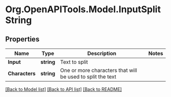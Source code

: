 
# Org.OpenAPITools.Model.InputSplitString

## Properties

Name | Type | Description | Notes
------------ | ------------- | ------------- | -------------
**Input** | **string** | Text to split | 
**Characters** | **string** | One or more characters that will be used to split the text | 

[[Back to Model list]](../README.md#documentation-for-models)
[[Back to API list]](../README.md#documentation-for-api-endpoints)
[[Back to README]](../README.md)

